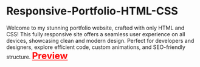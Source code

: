 # Responsive-Portfolio-HTML-CSS
Welcome to my stunning portfolio website, crafted with only HTML and CSS! This fully responsive site offers a seamless user experience on all devices, showcasing clean and modern design. Perfect for developers and designers, explore efficient code, custom animations, and SEO-friendly structure. 
<a href="https://saifulislaam.000webhostapp.com/" style="font-size: 24px; color: red;"><b>Preview</b></a>
